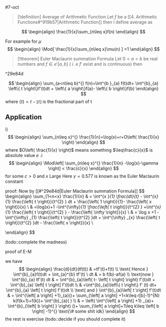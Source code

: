 #7-oct 

> [!definition] Average of Arithmetic Function
> Let $f$ be a [[4. Arithmetic Functions#^919b57|Arithmetic Function]] then I define average as 
> 
$$
\begin{align}
\frac{1}{x}\sum_{n\leq x}f(n)
\end{align}
$$

For example for $\mu$
$$
\begin{align}
\Mod[ \frac{1}{x}\sum_{n\leq x}\mu(n)  ] <1
\end{align}
$$

>[!theorem] Euler Maclaurin summation Formula
Let $0<a<b$ be real numbers and $f\in e'[a,b]$ ( $i$. $e$ $f'$ exist and is continuous) 
then


^29e84d

$$
\begin{align}
			\sum_{a<n\leq b}^{} f(n)=\int^{b }_{a} f(t)dt+ \int^{b}_{a} \left\{ t \right\}f'(t)dt + \left\{ a \right\}f(a)- \left\{ b \right\}f(b)
\end{align}
$$
where $\left\{ t \right\}=t-\lfloor t \rfloor$ is the fractional part of t
## Application 

i) 
$$
\begin{align}
\sum_{n\leq x}^{} \frac{1}{n}=\log(x)+r+O\left( \frac{1}{x} \right)
\end{align}
$$
where $O\left( \frac{1}{x} \right)$ means something $\leq\frac{c}{x}$ is absolute value $e$ .i
$$
\begin{align}
\Mod\left[ \sum_{n\leq x}^{} \frac{1}{n} -\log(x)-\gamma \right] < \frac{c}{x}
\end{align}
$$
for some $c>0$ and $x$ Large
Here $\gamma=0.577$ is known as the Euler Maclaurin constant

proof:
Now by [[#^29e84d|Euler Maclaurin summation Formula]] 
$$
\begin{align}
		\sum_{1<n<x} \frac{1}{n} & = \int^{x }_{1} \frac{dt}{t} - \int^{x}_{1} \frac{\left\{ t \right\}}{t^{2} } dt + \frac{\left\{ 1 \right\}}{1}- \frac{\left\{ x \right\}}{x} \\
 & =\log(x)+1 -\int^{\infty}_{1} \frac{\left\{ t \right\}}{t^{2} } +\int^{x}_{1} \frac{\left\{ t \right\}}{t^{2} } - \frac{\left\{ \infty \right\}}{x} \\
 & = \log x +1 - \int^{\infty} _{1} \frac{\left\{ t \right\}}{t^{2} }dt + \int^{\infty} _{x} \frac{\left\{ t \right\}}{t^{2} }dt - \frac{\left\{ x \right\}}{x} \\

\end{align}
$$

(todo::complete the madness)

proof of E-M

we have
$$
\begin{align}
\frac{d}{dt}(tf(t)) & =tf'(t)+f(t) \\
\text{ Hence } \int^{b}_{a}f(t)dt + \int_{a}^{b}  tf'(t) \ dt & = b f(b)-af(a) \\
\text{now } \int^{b}_{a} tf'(t) dt & = \int^{b}_{a}\left( t- \left[ t \right] \right)  f'(t)dt + \int^{b}_{a} \left[ t \right] f'(t)dt \\
 & =\int^{b}_{a}\left\{ t \right\}  f' (t) dt+ \int^{b}_{a} \left[ t \right] f'(t)dt \\
		\text{ and } \int^{b}_{a}\left[ t \right] f'(t)dt & = \int^{\left[ a \right] +1}_{a}()+ \sum_{\left[ a \right] +1<k\leq r[b]-1}^{N} k(f(k+1)+f(k))+ \int^{b}_{a}( ) \\
		 & = \left( \int^{\left[ a \right] +1} _{a}+ \int^{b}_{\left[ b \right] }  \right)  ()+ \sum_{\left[ a \right]+1\leq k\leq \left[ b \right] -1}^{} \text{\# some shit idk} 
\end{align}
$$
the rest is exercise 
(todo::decide if you should complete it)
